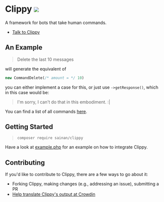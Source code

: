 # Clippy ![](https://github.com/Sainan/Clippy/workflows/Unit%20Tests/badge.svg)

A framework for bots that take human commands.

- [Talk to Clippy](https://clippy.chat/)

## An Example

> Delete the last 10 messages

will generate the equivalent of

```PHP
new CommandDelete(/* amount = */ 10)
```

you can either implement a case for this, or just use `->getResponse()`, which in this case would be:

> I'm sorry, I can't do that in this embodiment. :|

You can find a list of all commands [here](https://docs.clippy.chat/inherits.html).

## Getting Started

> `composer require sainan/clippy`

Have a look at [example.php](https://github.com/Sainan/Clippy/blob/senpai/example.php) for an example on how to integrate Clippy.

## Contributing

If you'd like to contribute to Clippy, there are a few ways to go about it:

- Forking Clippy, making changes (e.g., addressing an issue), submitting a PR
- [Help translate Clippy's output at Crowdin](https://translate.clippy.chat/)
